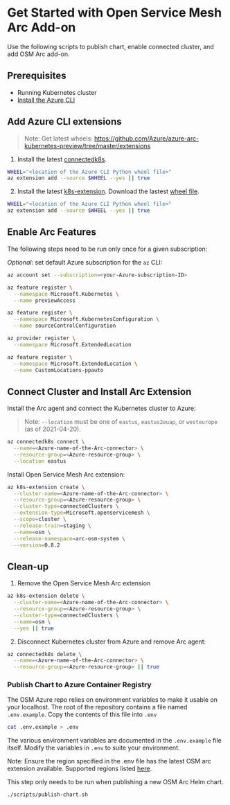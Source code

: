 # Get Started with Open Service Mesh Arc Add-on
Use the following scripts to publish chart, enable connected cluster, and add OSM Arc add-on.

## Prerequisites
- Running Kubernetes cluster
- [Install the Azure CLI](https://docs.microsoft.com/en-us/cli/azure/install-azure-cli)

## Add Azure CLI extensions

> Note: Get latest wheels: https://github.com/Azure/azure-arc-kubernetes-preview/tree/master/extensions

1. Install the latest [connectedk8s](https://docs.microsoft.com/en-us/azure/azure-arc/kubernetes/quickstart-connect-cluster).
```bash
WHEEL="<location of the Azure CLI Python wheel file>"
az extension add --source $WHEEL --yes || true
```

2. Install the latest [k8s-extension](https://docs.microsoft.com/en-us/cli/azure/k8s-extension?view=azure-cli-latest).
Download the lastest [wheel file](https://github.com/Azure/azure-arc-kubernetes-preview/blob/master/extensions/k8s_extension_private-0.2.1b2-py3-none-any.whl).
```bash
WHEEL="<location of the Azure CLI Python wheel file>"
az extension add --source $WHEEL --yes || true
```

## Enable Arc Features
The following steps need to be run only once for a given subscription:

_Optional_: set default Azure subscription for the `az` CLI:
```bash
az account set --subscription=<your-Azure-subscription-ID>
```

```bash
az feature register \
  --namespace Microsoft.Kubernetes \
  --name previewAccess
```

```bash
az feature register \
  --namespace Microsoft.KubernetesConfiguration \
  --name sourceControlConfiguration
```

```bash
az provider register \
  --namespace Microsoft.ExtendedLocation
```

```bash
az feature register \
  --namespace Microsoft.ExtendedLocation \
  --name CustomLocations-ppauto
```

## Connect Cluster and Install Arc Extension

Install the Arc agent and connect the Kubernetes cluster to Azure:
> Note: `--location` must be one of `eastus`, `eastus2euap`, or `westeurope` (as of 2021-04-20).

```bash
az connectedk8s connect \
  --name=<Azure-name-of-the-Arc-connector> \
  --resource-group=<Azure-resource-group> \
  --location eastus
```

Install Open Service Mesh Arc extension:
```bash
az k8s-extension create \
  --cluster-name=<Azure-name-of-the-Arc-connector> \
  --resource-group=<Azure-resource-group> \
  --cluster-type=connectedClusters \
  --extension-type=Microsoft.openservicemesh \
  --scope=cluster \
  --release-train=staging \
  --name=osm \
  --release-namespace=arc-osm-system \
  --version=0.8.2
```


## Clean-up
1. Remove the Open Service Mesh Arc extension
```bash
az k8s-extension delete \
  --cluster-name=<Azure-name-of-the-Arc-connector> \
  --resource-group=<Azure-resource-group> \
  --cluster-type=connectedClusters \
  --name=osm \
  --yes || true
```

2. Disconnect Kubernetes cluster from Azure and remove Arc agent:
```bash
az connectedk8s delete \
  --name=<Azure-name-of-the-Arc-connector> \
  --resource-group=<Azure-resource-group> || true
```


### Publish Chart to Azure Container Registry

The OSM Azure repo relies on environment variables to make it usable on your localhost. The root of the repository contains a file named `.env.example`. Copy the contents of this file into `.env`
```bash
cat .env.example > .env
```
The various environment variables are documented in the `.env.example` file itself. Modify the variables in `.env` to suite your environment.

Note: Ensure the region specified in the .env file has the latest OSM arc extension available. Supported regions listed [here](https://docs.microsoft.com/en-us/azure/azure-arc/kubernetes/connect-cluster#supported-regions).


This step only needs to be run when publishing a new OSM Arc Helm chart.
```bash
./scripts/publish-chart.sh
```
